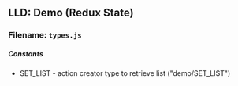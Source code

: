 ## LLD: Demo (Redux State)

### Filename: `types.js`

##### Constants
* SET_LIST - action creator type to retrieve list ("demo/SET_LIST")